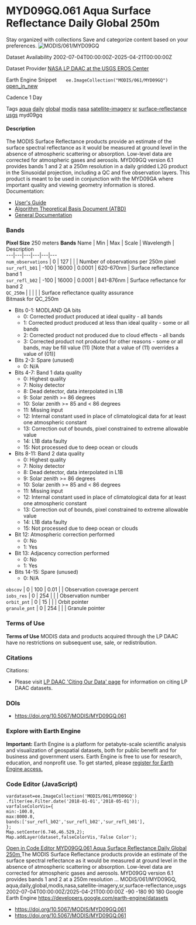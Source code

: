  
#  MYD09GQ.061 Aqua Surface Reflectance Daily Global 250m 
Stay organized with collections  Save and categorize content based on your preferences. 
![MODIS/061/MYD09GQ](https://developers.google.com/earth-engine/datasets/images/MODIS/MODIS_061_MYD09GQ_sample.png) 

Dataset Availability
    2002-07-04T00:00:00Z–2025-04-21T00:00:00Z 

Dataset Provider
     [ NASA LP DAAC at the USGS EROS Center ](https://doi.org/10.5067/MODIS/MYD09GQ.061) 

Earth Engine Snippet
     `    ee.ImageCollection("MODIS/061/MYD09GQ")   ` [ open_in_new ](https://code.earthengine.google.com/?scriptPath=Examples:Datasets/MODIS/MODIS_061_MYD09GQ) 

Cadence
    1 Day 

Tags
     [aqua](https://developers.google.com/earth-engine/datasets/tags/aqua) [daily](https://developers.google.com/earth-engine/datasets/tags/daily) [global](https://developers.google.com/earth-engine/datasets/tags/global) [modis](https://developers.google.com/earth-engine/datasets/tags/modis) [nasa](https://developers.google.com/earth-engine/datasets/tags/nasa) [satellite-imagery](https://developers.google.com/earth-engine/datasets/tags/satellite-imagery) [sr](https://developers.google.com/earth-engine/datasets/tags/sr) [surface-reflectance](https://developers.google.com/earth-engine/datasets/tags/surface-reflectance) [usgs](https://developers.google.com/earth-engine/datasets/tags/usgs)
myd09gq
#### Description
The MODIS Surface Reflectance products provide an estimate of the surface spectral reflectance as it would be measured at ground level in the absence of atmospheric scattering or absorption. Low-level data are corrected for atmospheric gases and aerosols. MYD09GQ version 6.1 provides bands 1 and 2 at a 250m resolution in a daily gridded L2G product in the Sinusoidal projection, including a QC and five observation layers. This product is meant to be used in conjunction with the MYD09GA where important quality and viewing geometry information is stored.
Documentation:
  * [User's Guide](https://lpdaac.usgs.gov/documents/306/MOD09_User_Guide_V6.pdf)
  * [Algorithm Theoretical Basis Document (ATBD)](https://lpdaac.usgs.gov/documents/305/MOD09_ATBD.pdf)
  * [General Documentation](https://ladsweb.modaps.eosdis.nasa.gov/filespec/MODIS/61/MYD09GQ)


### Bands
**Pixel Size** 250 meters 
**Bands**
Name | Min | Max | Scale | Wavelength | Description  
---|---|---|---|---|---  
`num_observations` |  0  |  127  |  |  | Number of observations per 250m pixel  
`sur_refl_b01` |  -100  |  16000  | 0.0001 | 620-670nm | Surface reflectance band 1  
`sur_refl_b02` |  -100  |  16000  | 0.0001 | 841-876nm | Surface reflectance for band 2  
`QC_250m` |  |  |  |  | Surface reflectance quality assurance  
Bitmask for QC_250m
  * Bits 0-1: MODLAND QA bits 
    * 0: Corrected product produced at ideal quality - all bands
    * 1: Corrected product produced at less than ideal quality - some or all bands
    * 2: Corrected product not produced due to cloud effects - all bands
    * 3: Corrected product not produced for other reasons - some or all bands, may be fill value (11) [Note that a value of (11) overrides a value of (01)]
  * Bits 2-3: Spare (unused) 
    * 0: N/A
  * Bits 4-7: Band 1 data quality 
    * 0: Highest quality
    * 7: Noisy detector
    * 8: Dead detector, data interpolated in L1B
    * 9: Solar zenith >= 86 degrees
    * 10: Solar zenith >= 85 and < 86 degrees
    * 11: Missing input
    * 12: Internal constant used in place of climatological data for at least one atmospheric constant
    * 13: Correction out of bounds, pixel constrained to extreme allowable value
    * 14: L1B data faulty
    * 15: Not processed due to deep ocean or clouds
  * Bits 8-11: Band 2 data quality 
    * 0: Highest quality
    * 7: Noisy detector
    * 8: Dead detector, data interpolated in L1B
    * 9: Solar zenith >= 86 degrees
    * 10: Solar zenith >= 85 and < 86 degrees
    * 11: Missing input
    * 12: Internal constant used in place of climatological data for at least one atmospheric constant
    * 13: Correction out of bounds, pixel constrained to extreme allowable value
    * 14: L1B data faulty
    * 15: Not processed due to deep ocean or clouds
  * Bit 12: Atmospheric correction performed 
    * 0: No
    * 1: Yes
  * Bit 13: Adjacency correction performed 
    * 0: No
    * 1: Yes
  * Bits 14-15: Spare (unused) 
    * 0: N/A

  
`obscov` |  0  |  100  | 0.01 |  | Observation coverage percent  
`iobs_res` |  0  |  254  |  |  | Observation number  
`orbit_pnt` |  0  |  15  |  |  | Orbit pointer  
`granule_pnt` |  0  |  254  |  |  | Granule pointer  
### Terms of Use
**Terms of Use**
MODIS data and products acquired through the LP DAAC have no restrictions on subsequent use, sale, or redistribution.
### Citations
Citations:
  * Please visit [LP DAAC 'Citing Our Data' page](https://lpdaac.usgs.gov/citing_our_data) for information on citing LP DAAC datasets.


### DOIs
  * [ https://doi.org/10.5067/MODIS/MYD09GQ.061 ](https://doi.org/10.5067/MODIS/MYD09GQ.061)


### Explore with Earth Engine
**Important:** Earth Engine is a platform for petabyte-scale scientific analysis and visualization of geospatial datasets, both for public benefit and for business and government users. Earth Engine is free to use for research, education, and nonprofit use. To get started, please [register for Earth Engine access.](https://console.cloud.google.com/earth-engine)
### Code Editor (JavaScript)
```
vardataset=ee.ImageCollection('MODIS/061/MYD09GQ')
.filter(ee.Filter.date('2018-01-01','2018-05-01'));
varfalseColorVis={
min:-100.0,
max:8000.0,
bands:['sur_refl_b02','sur_refl_b02','sur_refl_b01'],
};
Map.setCenter(6.746,46.529,2);
Map.addLayer(dataset,falseColorVis,'False Color');
```
[ Open in Code Editor ](https://code.earthengine.google.com/?scriptPath=Examples:Datasets/MODIS/MODIS_061_MYD09GQ)
[ MYD09GQ.061 Aqua Surface Reflectance Daily Global 250m ](https://developers.google.com/earth-engine/datasets/catalog/MODIS_061_MYD09GQ)
The MODIS Surface Reflectance products provide an estimate of the surface spectral reflectance as it would be measured at ground level in the absence of atmospheric scattering or absorption. Low-level data are corrected for atmospheric gases and aerosols. MYD09GQ version 6.1 provides bands 1 and 2 at a 250m resolution …
MODIS/061/MYD09GQ, aqua,daily,global,modis,nasa,satellite-imagery,sr,surface-reflectance,usgs 
2002-07-04T00:00:00Z/2025-04-21T00:00:00Z
-90 -180 90 180 
Google Earth Engine
https://developers.google.com/earth-engine/datasets
  * [ https://doi.org/10.5067/MODIS/MYD09GQ.061 ](https://doi.org/https://doi.org/10.5067/MODIS/MYD09GQ.061)
  * [ https://doi.org/10.5067/MODIS/MYD09GQ.061 ](https://doi.org/https://developers.google.com/earth-engine/datasets/catalog/MODIS_061_MYD09GQ)


